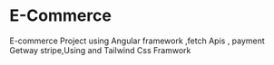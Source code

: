 # E-Commerce
E-commerce Project using Angular framework ,fetch Apis , payment Getway stripe,Using and Tailwind Css Framwork
